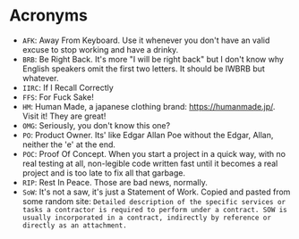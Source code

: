 # Acronyms

- `AFK`: Away From Keyboard. Use it whenever you don't have an valid excuse to stop working and have a drinky.
- `BRB`: Be Right Back. It's more "I will be right back" but I don't know why English speakers omit the first two letters. It should be IWBRB but whatever.
- `IIRC`: If I Recall Correctly
- `FFS`: For Fuck Sake!
- `HM`: Human Made, a japanese clothing brand: https://humanmade.jp/. Visit it! They are great!
- `OMG`: Seriously, you don't know this one?
- `PO`: Product Owner. Its' like Edgar Allan Poe without the Edgar, Allan, neither the 'e' at the end.
- `POC`: Proof Of Concept. When you start a project in a quick way, with no real testing at all, non-legible code written fast until it becomes a real project and is too late to fix all that garbage.
- `RIP`: Rest In Peace. Those are bad news, normally.
- `SoW`: It's not a saw, it's just a Statement of Work. Copied and pasted from some random site: `Detailed description of the specific services or tasks a contractor is required to perform under a contract. SOW is usually incorporated in a contract, indirectly by reference or directly as an attachment.`

